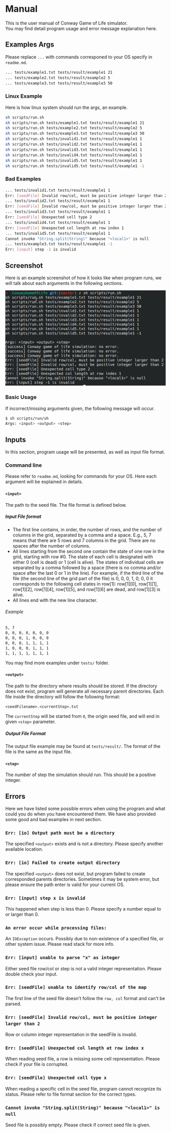 # Manual  

This is the user manual of Conway Game of Life simulator.  
You may find detail program usage and error message explanation here.

## Examples Args  

Please replace `...` with commands corresponed to your OS specify in `readme.md`.

```bash
... tests/example1.txt tests/result/example1 21
... tests/example2.txt tests/result/example2 5
... tests/example3.txt tests/result/example3 50
```

### Linux Example

Here is how linux system should run the args, an example.

```bash
sh scripts/run.sh
sh scripts/run.sh tests/example1.txt tests/result/example1 21
sh scripts/run.sh tests/example2.txt tests/result/example2 5
sh scripts/run.sh tests/example3.txt tests/result/example3 50
sh scripts/run.sh tests/invalid1.txt tests/result/example1 1
sh scripts/run.sh tests/invalid2.txt tests/result/example1 1
sh scripts/run.sh tests/invalid3.txt tests/result/example1 1
sh scripts/run.sh tests/invalid4.txt tests/result/example1 1
sh scripts/run.sh tests/invalid5.txt tests/result/example1 1
sh scripts/run.sh tests/invalid5.txt tests/result/example1 -1
```

### Bad Examples  

```bash
... tests/invalid1.txt tests/result/example1 1
Err: [seedFile] Invalid row/col, must be positive integer larger than 2
... tests/invalid2.txt tests/result/example1 1
Err: [seedFile] Invalid row/col, must be positive integer larger than 2
... tests/invalid3.txt tests/result/example1 1
Err: [seedFile] Unexpected cell type 2
... tests/invalid4.txt tests/result/example1 1
Err: [seedFile] Unexpected col length at row index 1
... tests/invalid5.txt tests/result/example1 1
Cannot invoke "String.split(String)" because "<local1>" is null
... tests/example3.txt tests/result/example1 -1
Err: [input] step -1 is invalid
```

## Screenshot

Here is an example screenshot of how it looks like when program runs, we will talk about each arguments in the following sections. 

![](./screenshot.png)

### Basic Usage

If incorrect/missing arguments given, the following message will occur.

```bash
$ sh scripts/run/sh                                            
Args: <input> <output> <step>
```

## Inputs  

In this section, program usage will be presented, as well as input file format.

### Command line  

Please refer to `readme.md`, looking for commands for your OS. Here each argument will be explained in details.

#### `<input>`

The path to the seed file. The file format is defined below.

##### Input File format  

- The first line contains, in order, the number of rows, and the number of columns in the grid, separated by a comma and a space. E.g., 5, 7 means that there are 5 rows and 7 columns in the grid. There are no spaces after the number of columns.
- All lines starting from the second one contain the state of one row in the grid, starting with row #0. The state of each cell is designated with either 0 (cell is dead) or 1 (cell is alive). The states of individual cells are separated by a comma followed by a space (there is no comma and/or space after the last 0 or 1 in the line). For example, if the third line of the file (the second line of the grid part of the file) is 0, 0, 0, 1, 0, 0, 0 it corresponds to the following cell states in row[1]: row[1][0], row[1][1], row[1][2], row[1][4], row[1][5], and row[1][6] are dead, and row[1][3] is alive.
- All lines end with the new line character.

###### Example  

```
5, 7
0, 0, 0, 0, 0, 0, 0
0, 0, 0, 1, 0, 0, 0
0, 0, 0, 1, 1, 1, 1
1, 0, 0, 0, 1, 1, 1
1, 1, 1, 1, 1, 1, 1
```

You may find more examples under `tests/` folder.

#### `<output>`

The path to the directory where results should be stored. If the directory does not exist, program will generate all necessary parent directories. Each file inside the directory will follow the following format: 

```
<seedFilename>.<currentStep>.txt
```

The `currentStep` will be started from `0`, the origin seed file, and will end in given `<step>` parameter.

##### Output File Format  


The output file example may be found at `tests/result/`. The format of the file is the same as the input file.


#### `<step>`  

The number of step the simulation should run. This should be a positive integer.

## Errors  

Here we have listed some possible errors when using the program and what could you do when you have encountered them.
We have also provided some good and bad examples in next section.

### `Err: [io] Output path must be a directory`  

The specified `<output>` exists and is not a directory. Please specify another available location.

### `Err: [io] Failed to create output directory`  

The specified `<output>` does not exist, but program failed to create corresponded parents directories. Sometimes it may be system error, but please ensure the path enter is valid for your current OS.

### `Err: [input] step x is invalid`  

This happened when step is less than 0. Please specify a number equal to or larger than 0.

### `An error occur while processing files: `  

An `IOException` occurs. Possibly due to non-existence of a specified file, or other system issue. Please read stack for more info.

### `Err: [input] unable to parse "x" as integer`  

Either seed file row/col or step is not a valid integer representation. Please double check your input. 

### `Err: [seedFile] unable to identify row/col of the map`  

The first line of the seed file doesn't follow the `row, col` format and can't be parsed.

### `Err: [seedFile] Invalid row/col, must be positive integer larger than 2`  

Row or column integer representation in the seedFile is invalid.

### `Err: [seedFile] Unexpected col length at row index x`  

When reading seed file, a row is missing some cell representation. Please check if your file is corrupted.

### `Err: [seedFile] Unexpected cell type x`  

When reading a specific cell in the seed file, program cannot recognize its status. Please refer to file format section for the correct types.

### `Cannot invoke "String.split(String)" because "<local1>" is null`  

Seed file is possibly empty. Please check if correct seed file is given.